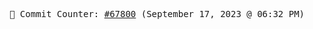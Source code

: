 <p align="center">
    <samp>
        📮 Commit Counter: <a href="https://github.com/Javascript-void0/Javascript-void0/commits/main">#67800</a> (September 17, 2023 @ 06:32 PM)
    </samp>
</p>